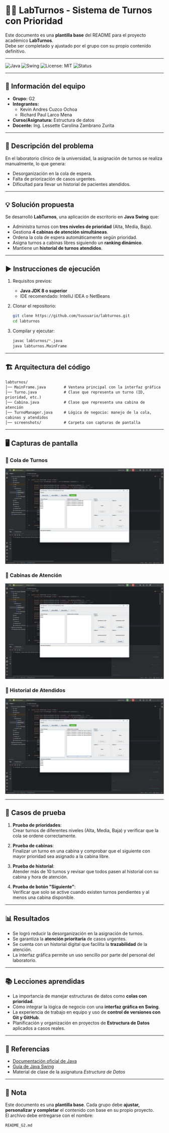# 🧑‍🔬 LabTurnos - Sistema de Turnos con Prioridad

Este documento es una **plantilla base** del README para el proyecto académico **LabTurnos**.  
Debe ser completado y ajustado por el grupo con su propio contenido definitivo.  

---

![Java](https://img.shields.io/badge/Java-8%2B-orange)
![Swing](https://img.shields.io/badge/GUI-Swing-blue)
![License: MIT](https://img.shields.io/badge/License-MIT-green)
![Status](https://img.shields.io/badge/Status-En%20Desarrollo-yellow)

---

## 👥 Información del equipo
- **Grupo:** G2  
- **Integrantes:**  
  - Kevin Andres Cuzco Ochoa 
  - Richard Paul Larco Mena
- **Curso/Asignatura:** Estructura de datos  
- **Docente:** Ing. Lessette Carolina Zambrano Zurita 

---

## 📝 Descripción del problema
En el laboratorio clínico de la universidad, la asignación de turnos se realiza manualmente, lo que genera:  
- Desorganización en la cola de espera.  
- Falta de priorización de casos urgentes.  
- Dificultad para llevar un historial de pacientes atendidos.  

---

## 💡 Solución propuesta
Se desarrolló **LabTurnos**, una aplicación de escritorio en **Java Swing** que:  
- Administra turnos con **tres niveles de prioridad** (Alta, Media, Baja).  
- Gestiona **4 cabinas de atención simultáneas**.  
- Ordena la cola de espera automáticamente según prioridad.  
- Asigna turnos a cabinas libres siguiendo un **ranking dinámico**.  
- Mantiene un **historial de turnos atendidos**.  

---

## ▶️ Instrucciones de ejecución
1. Requisitos previos:  
   - **Java JDK 8 o superior**  
   - IDE recomendado: IntelliJ IDEA o NetBeans  

2. Clonar el repositorio:  
   ```bash
   git clone https://github.com/tuusuario/labturnos.git
   cd labturnos
   ```

3. Compilar y ejecutar:  
   ```bash
   javac labturnos/*.java
   java labturnos.MainFrame
   ```

---

## 🏗️ Arquitectura del código

```
labturnos/
│── MainFrame.java        # Ventana principal con la interfaz gráfica
│── Turno.java            # Clase que representa un turno (ID, prioridad, etc.)
│── Cabina.java           # Clase que representa una cabina de atención
│── TurnoManager.java     # Lógica de negocio: manejo de la cola, cabinas y atendidos
│── screenshots/          # Carpeta con capturas de pantalla
```

---

## 🖥️ Capturas de pantalla

### 🎫 Cola de Turnos
![Cola de Turnos](screenshots/cola.png)

### 🏥 Cabinas de Atención
![Cabinas de Atención](screenshots/cabinas.png)

### 📜 Historial de Atendidos
![Historial de Atendidos](screenshots/historial.png)

---

## 🧪 Casos de prueba

1. **Prueba de prioridades**:  
   Crear turnos de diferentes niveles (Alta, Media, Baja) y verificar que la cola se ordene correctamente.  

2. **Prueba de cabinas**:  
   Finalizar un turno en una cabina y comprobar que el siguiente con mayor prioridad sea asignado a la cabina libre.  

3. **Prueba de historial**:  
   Atender más de 10 turnos y revisar que todos pasen al historial con su cabina y hora de atención.  

4. **Prueba de botón "Siguiente"**:  
   Verificar que solo se active cuando existen turnos pendientes y al menos una cabina disponible.  

---

## 📊 Resultados

- Se logró reducir la desorganización en la asignación de turnos.  
- Se garantiza la **atención prioritaria** de casos urgentes.  
- Se cuenta con un historial digital que facilita la **trazabilidad** de la atención.  
- La interfaz gráfica permite un uso sencillo por parte del personal del laboratorio.  

---

## 📚 Lecciones aprendidas

- La importancia de manejar estructuras de datos como **colas con prioridad**.  
- Cómo integrar la lógica de negocio con una **interfaz gráfica en Swing**.  
- La experiencia de trabajo en equipo y uso de **control de versiones con Git y GitHub**.  
- Planificación y organización en proyectos de **Estructura de Datos** aplicados a casos reales.  

---

## 🔗 Referencias

- [Documentación oficial de Java](https://docs.oracle.com/en/java/)  
- [Guía de Java Swing](https://docs.oracle.com/javase/tutorial/uiswing/)  
- Material de clase de la asignatura *Estructura de Datos*  

---

## 📜 Nota
Este documento es una **plantilla base**. Cada grupo debe **ajustar, personalizar y completar** el contenido con base en su propio proyecto.  
El archivo debe entregarse con el nombre:  

```
README_G2.md
```
